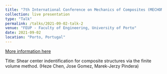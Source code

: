 ```yaml
---
title: "7th International Conference on Mechanics of Composites (MECHOMP7)"
collection: live presentation
type: "Talk"
permalink: /talks/2021-09-02-talk-2
venue: "FEUP - Faculty of Engineering, University of Porto"
date: 2021-09-02
location: "Porto, Portugal"
---
```


[More information here](http://example2.com)

Title: Shear center indentification for composite structures via the finite volume method. (Heze Chen, Jose Gomez, Marek-Jerzy Pindera)
